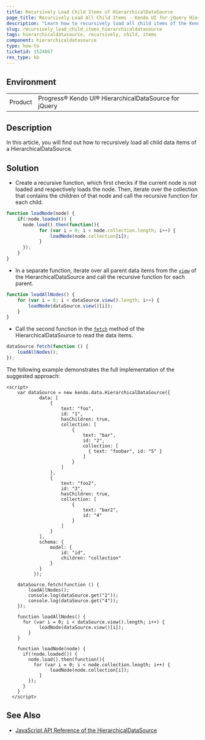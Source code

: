```yaml
---
title: Recursively Load Child Items of HierarchicalDataSource  
page_title: Recursively Load All Child Items - Kendo UI for jQuery HierarchicalDataSource
description: "Learn how to recursively load all child items of the Kendo UI HierarchicalDataSource for jQuery."
slug: recursively_load_child_items_hierarchicaldatasource
tags: hierarchicaldatasource, recursively, child, items
component: hierarchicaldatasource
type: how-to
ticketid: 1524867
res_type: kb
---
```


## Environment

<table>
 <tr>
  <td>Product</td>
  <td>Progress® Kendo UI® HierarchicalDataSource for jQuery</td>
 </tr>
</table>

## Description

In this article, you will find out how to recursively load all child data items of a HierarchicalDataSource.

## Solution

* Create a recursive function, which first checks if the current node is not loaded and respectively loads the node. Then, iterate over the collection that contains the children of that node and call the recursive function for each child.
```js
function loadNode(node) {
    if(!node.loaded()) {
      node.load().then(function(){
            for (var i = 0; i < node.collection.length; i++) {
                loadNode(node.collection[i]);
            }
      });
    }
}
```
* In a separate function, iterate over all parent data items from the [`view`](/api/javascript/data/datasource/methods/view) of the HierarchicalDataSource and call the recursive function for each parent.
```js
function loadAllNodes() {
    for (var i = 0; i < dataSource.view().length; i++) {
        loadNode(dataSource.view()[i]);
    }
}
```
* Call the second function in the [`fetch`](/api/javascript/data/datasource/methods/fetch) method of the HierarchicalDataSource to read the data items.
```js
dataSource.fetch(function () {
    loadAllNodes();
});
```

The following example demonstrates the full implementation of the suggested approach:

```dojo
<script>
    var dataSource = new kendo.data.HierarchicalDataSource({
            data: [
                {
                    text: "foo", 
                    id: "1",
                    hasChildren: true,
                    collection: [
                        { 
                            text: "bar", 
                            id: "2",
                            collection: [
                              { text: "foobar", id: "5" }
                            ]
                        }
                    ]
                },
                {
                    text: "foo2", 
                    id: "3",
                    hasChildren: true,
                    collection: [
                        { 
                            text: "bar2", 
                            id: "4" 
                        }
                    ]
                }
            ],
            schema: {
                model: {
                    id: "id",                 
                    children: "collection"
                }
            }
          });

    dataSource.fetch(function () {
        loadAllNodes();
        console.log(dataSource.get("2"));
        console.log(dataSource.get("4"));
    });

    function loadAllNodes() {
      for (var i = 0; i < dataSource.view().length; i++) {
            loadNode(dataSource.view()[i]);
        }
    }

    function loadNode(node) {
      if(!node.loaded()) {
        node.load().then(function(){
          for (var i = 0; i < node.collection.length; i++) {
                loadNode(node.collection[i]);
            }
        });
      }
    }   
  </script>
```

## See Also
* [JavaScript API Reference of the HierarchicalDataSource](/api/javascript/data/hierarchicaldatasource)
